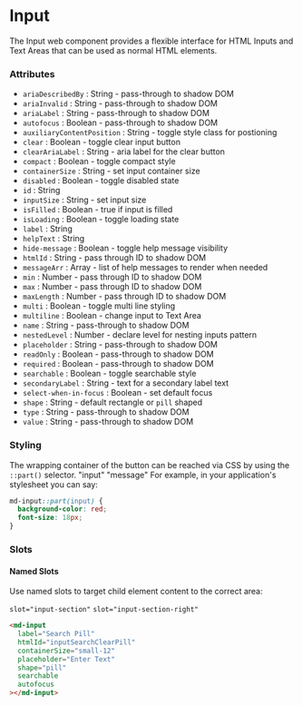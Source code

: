 # Input

The Input web component provides a flexible interface for HTML Inputs and Text Areas that can be used as normal HTML elements.

### Attributes

- `ariaDescribedBy` : String - pass-through to shadow DOM
- `ariaInvalid` : String - pass-through to shadow DOM
- `ariaLabel` : String - pass-through to shadow DOM
- `autofocus` : Boolean - pass-through to shadow DOM
- `auxiliaryContentPosition` : String - toggle style class for postioning
- `clear` : Boolean - toggle clear input button
- `clearAriaLabel` : String - aria label for the clear button
- `compact` : Boolean - toggle compact style
- `containerSize` : String - set input container size
- `disabled` : Boolean - toggle disabled state
- `id` : String
- `inputSize` : String - set input size
- `isFilled` : Boolean - true if input is filled
- `isLoading` : Boolean - toggle loading state
- `label` : String
- `helpText` : String
- `hide-message` : Boolean - toggle help message visibility
- `htmlId` : String - pass through ID to shadow DOM
- `messageArr` : Array - list of help messages to render when needed
- `min` : Number - pass through ID to shadow DOM
- `max` : Number - pass through ID to shadow DOM
- `maxLength` : Number - pass through ID to shadow DOM
- `multi` : Boolean - toggle multi line styling
- `multiline` : Boolean - change input to Text Area
- `name` : String - pass-through to shadow DOM
- `nestedLevel` : Number - declare level for nesting inputs pattern
- `placeholder` : String - pass-through to shadow DOM
- `readOnly` : Boolean - pass-through to shadow DOM
- `required` : Boolean - pass-through to shadow DOM
- `searchable` : Boolean - toggle searchable style
- `secondaryLabel` : String - text for a secondary label text
- `select-when-in-focus` : Boolean - set default focus
- `shape` : String - default rectangle or `pill` shaped
- `type` : String - pass-through to shadow DOM
- `value` : String - pass-through to shadow DOM

### Styling

The wrapping container of the button can be reached via CSS by using the `::part()` selector.
"input"
"message"
For example, in your application's stylesheet you can say:

```CSS
md-input::part(input) {
  background-color: red;
  font-size: 18px;
}
```

### Slots

#### Named Slots

Use named slots to target child element content to the correct area:

`slot="input-section"`
`slot="input-section-right"`

```html
<md-input
  label="Search Pill"
  htmlId="inputSearchClearPill"
  containerSize="small-12"
  placeholder="Enter Text"
  shape="pill"
  searchable
  autofocus
></md-input>
```
